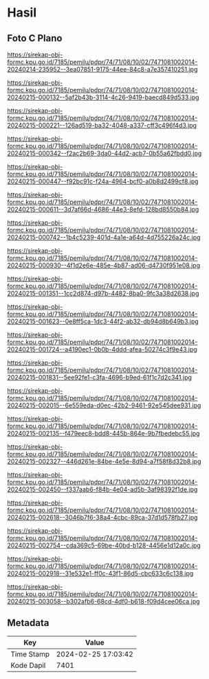 # Hasil

## Foto C Plano

https://sirekap-obj-formc.kpu.go.id/7185/pemilu/pdpr/74/71/08/10/02/7471081002014-20240214-235952--3ea07851-9175-44ee-84c8-a7e357410251.jpg

https://sirekap-obj-formc.kpu.go.id/7185/pemilu/pdpr/74/71/08/10/02/7471081002014-20240215-000132--5af2b43b-3114-4c26-9419-baecd849d533.jpg

https://sirekap-obj-formc.kpu.go.id/7185/pemilu/pdpr/74/71/08/10/02/7471081002014-20240215-000221--126ad519-ba32-4048-a337-cff3c496f4d3.jpg

https://sirekap-obj-formc.kpu.go.id/7185/pemilu/pdpr/74/71/08/10/02/7471081002014-20240215-000342--f2ac2b69-3da0-44d2-acb7-0b55a62fbdd0.jpg

https://sirekap-obj-formc.kpu.go.id/7185/pemilu/pdpr/74/71/08/10/02/7471081002014-20240215-000447--f92bc91c-f24a-4964-bcf0-a0b8d2499cf8.jpg

https://sirekap-obj-formc.kpu.go.id/7185/pemilu/pdpr/74/71/08/10/02/7471081002014-20240215-000611--3d7af66d-4686-44e3-8efd-128bd8550b84.jpg

https://sirekap-obj-formc.kpu.go.id/7185/pemilu/pdpr/74/71/08/10/02/7471081002014-20240215-000742--1b4c5239-401d-4a1e-a64d-4d755226a24c.jpg

https://sirekap-obj-formc.kpu.go.id/7185/pemilu/pdpr/74/71/08/10/02/7471081002014-20240215-000930--4f1d2e6e-485e-4b87-ad06-d4730f951e08.jpg

https://sirekap-obj-formc.kpu.go.id/7185/pemilu/pdpr/74/71/08/10/02/7471081002014-20240215-001351--1cc2d874-d97b-4482-8ba0-9fc3a38d2638.jpg

https://sirekap-obj-formc.kpu.go.id/7185/pemilu/pdpr/74/71/08/10/02/7471081002014-20240215-001623--0e8ff5ca-1dc3-44f2-ab32-db94d8b649b3.jpg

https://sirekap-obj-formc.kpu.go.id/7185/pemilu/pdpr/74/71/08/10/02/7471081002014-20240215-001724--a4190ec1-0b0b-4ddd-afea-50274c3f9e43.jpg

https://sirekap-obj-formc.kpu.go.id/7185/pemilu/pdpr/74/71/08/10/02/7471081002014-20240215-001831--5ee92fe1-c3fa-4696-b9ed-61f1c7d2c341.jpg

https://sirekap-obj-formc.kpu.go.id/7185/pemilu/pdpr/74/71/08/10/02/7471081002014-20240215-002015--6e559eda-d0ec-42b2-9461-92e545dee931.jpg

https://sirekap-obj-formc.kpu.go.id/7185/pemilu/pdpr/74/71/08/10/02/7471081002014-20240215-002135--f479eec8-bdd8-445b-864e-9b7fbedebc55.jpg

https://sirekap-obj-formc.kpu.go.id/7185/pemilu/pdpr/74/71/08/10/02/7471081002014-20240215-002327--446d261e-84be-4e5e-8d94-a7f58f8d32b8.jpg

https://sirekap-obj-formc.kpu.go.id/7185/pemilu/pdpr/74/71/08/10/02/7471081002014-20240215-002450--f337aab6-f84b-4e04-ad5b-3af98392f1de.jpg

https://sirekap-obj-formc.kpu.go.id/7185/pemilu/pdpr/74/71/08/10/02/7471081002014-20240215-002618--3046b7f6-38a4-4cbc-89ca-37d1d578fb27.jpg

https://sirekap-obj-formc.kpu.go.id/7185/pemilu/pdpr/74/71/08/10/02/7471081002014-20240215-002754--cda369c5-69be-40bd-b128-4456e1d12a0c.jpg

https://sirekap-obj-formc.kpu.go.id/7185/pemilu/pdpr/74/71/08/10/02/7471081002014-20240215-002918--31e532e1-ff0c-43f1-86d5-cbc633c6c138.jpg

https://sirekap-obj-formc.kpu.go.id/7185/pemilu/pdpr/74/71/08/10/02/7471081002014-20240215-003058--b302afb6-68cd-4df0-b618-f09d4cee06ca.jpg


## Metadata

| Key        | Value               |
| ---------- | ------------------- |
| Time Stamp | 2024-02-25 17:03:42 |
| Kode Dapil | 7401                |



